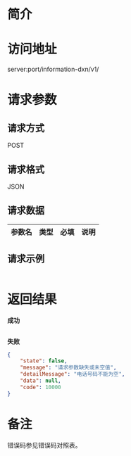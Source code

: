 # 简介

# 访问地址
server:port/information-dxn/v1/

# 请求参数

## 请求方式
POST

## 请求格式
JSON

## 请求数据
|参数名|类型|必填|说明|
|-|-|-|-|

## 请求示例
```json

```

# 返回结果
**成功**
```json

```

**失败**
```json
{
    "state": false,
    "message": "请求参数缺失或未空值",
    "detailMessage": "电话号码不能为空",
    "data": null,
    "code": 10000
}
```

# 备注
错误码参见错误码对照表。